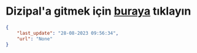 # Dizipal'a gitmek için [buraya](None) tıklayın
    
```json
{
    "last_update": "28-08-2023 09:56:34",
    "url": "None"
}
```